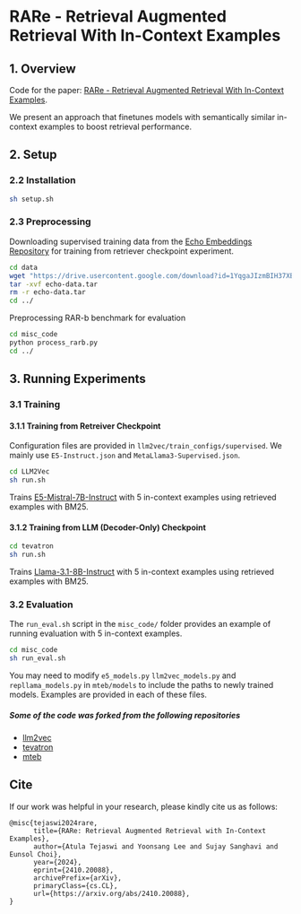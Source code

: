 RARe - Retrieval Augmented Retrieval With In-Context Examples
==================================================

## 1. Overview

Code for the paper: [RARe - Retrieval Augmented Retrieval With In-Context Examples](https://arxiv.org/abs/2410.20088).

We present an approach that finetunes models with semantically similar in-context examples to boost retrieval performance.

## 2. Setup
### 2.2 Installation
```bash
sh setup.sh
```

### 2.3 Preprocessing

Downloading supervised training data from the [Echo Embeddings Repository](https://github.com/jakespringer/echo-embeddings) for training from retriever checkpoint experiment.
```bash
cd data
wget "https://drive.usercontent.google.com/download?id=1YqgaJIzmBIH37XBxpRPCVzV_CLh6aOI4&export=download"
tar -xvf echo-data.tar
rm -r echo-data.tar
cd ../
```

Preprocessing RAR-b benchmark for evaluation
```bash
cd misc_code
python process_rarb.py
cd ../
```

## 3. Running Experiments

### 3.1 Training

#### 3.1.1 Training from Retreiver Checkpoint
Configuration files are provided in ```llm2vec/train_configs/supervised```. We mainly use ```E5-Instruct.json``` and ```MetaLlama3-Supervised.json```.

```bash
cd LLM2Vec
sh run.sh
```
Trains [E5-Mistral-7B-Instruct](https://huggingface.co/intfloat/e5-mistral-7b-instruct) with 5 in-context examples using retrieved examples with BM25.

#### 3.1.2 Training from LLM (Decoder-Only) Checkpoint

```bash
cd tevatron
sh run.sh
```
Trains [Llama-3.1-8B-Instruct](https://huggingface.co/meta-llama/Llama-3.1-8B-Instruct) with 5 in-context examples using retrieved examples with BM25.

### 3.2 Evaluation

The ```run_eval.sh``` script in the ```misc_code/``` folder provides an example of running evaluation with 5 in-context examples.

```bash
cd misc_code
sh run_eval.sh
```

You may need to modify ```e5_models.py``` ```llm2vec_models.py``` and ```repllama_models.py``` in ```mteb/models``` to include the paths to newly trained models. Examples are provided in each of these files.

##### Some of the code was forked from the following repositories
* [llm2vec](https://github.com/McGill-NLP/llm2vec)
* [tevatron](https://github.com/texttron/tevatron)
* [mteb](https://github.com/embeddings-benchmark/mteb)

## Cite

If our work was helpful in your research, please kindly cite us as follows:
```
@misc{tejaswi2024rare,
      title={RARe: Retrieval Augmented Retrieval with In-Context Examples}, 
      author={Atula Tejaswi and Yoonsang Lee and Sujay Sanghavi and Eunsol Choi},
      year={2024},
      eprint={2410.20088},
      archivePrefix={arXiv},
      primaryClass={cs.CL},
      url={https://arxiv.org/abs/2410.20088}, 
}
```